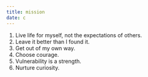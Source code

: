 ```yaml
---
title: mission
date: c
---
```


1. Live life for myself, not the expectations of others.
2. Leave it better than I found it.
3. Get out of my own way.
5. Choose courage.
6. Vulnerability is a strength.
7. Nurture curiosity.